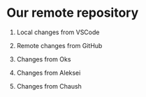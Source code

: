 # Our remote repository

1. Local changes from VSCode

2. Remote changes from GitHub

3. Changes from Oks

4. Changes from Aleksei

5. Changes from Chaush
